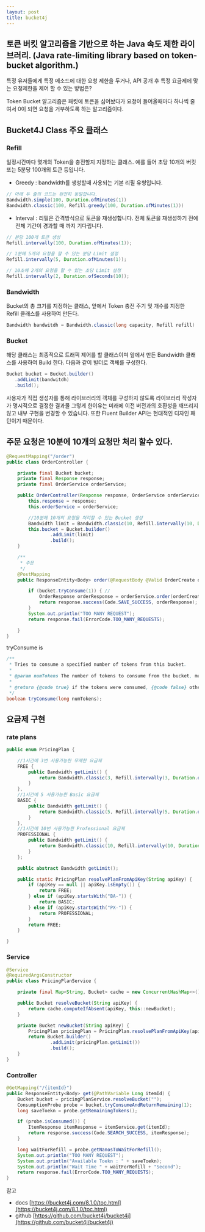 ```yaml
---
layout: post
title: bucket4j
---
```


## 토큰 버킷 알고리즘을 기반으로 하는 Java 속도 제한 라이브러리. (Java rate-limiting library based on token-bucket algorithm.)

특정 유저들에게 특정 메소드에 대한 요청 제한을 두거나, API 공개 후 특정 요금제에 맞는 요청제한을 제어 할 수 있는 방법은? 


Token Bucket 알고리즘은 패킷에 토큰을 심어놨다가 요청이 들어올때마다 하나씩 줄여서 0이 되면 요청을 거부하도록 하는 알고리즘이다.



## Bucket4J Class 주요 클래스
### Refill
일정시간마다 몇개의 Token을 충전할지 지정하는 클래스. 예를 들어 초당 10개의 버킷 또는 5분당 100개의 토큰 등입니다.

- Greedy : bandwidth를 생성할때 사용되는 기본 리필 유형입니다.
~~~java
// 아래 두 줄의 코드는 완전히 동일합니다.
Bandwidth.simple(100, Duration.ofMinutes(1))
Bandwidth.classic(100, Refill.greedy(100, Duration.ofMinutes(1)))
~~~

- Interval : 리필은 간격방식으로 토큰을 재생성합니다. 전체 토큰을 재생성하기 전에 전체 기간이 경과할 때 까지 기다립니다.

~~~java
// 분당 100개 토큰 생성
Refill.intervally(100, Duration.ofMinutes(1));

// 1분에 5개의 요청을 할 수 있는 분당 Limit 설정
Refill.intervally(5, Duration.ofMinutes(1));

// 10초에 2개의 요청을 할 수 있는 초당 Limit 설정
Refill.intervally(2, Duration.ofSeconds(10));
~~~

### Bandwidth
Bucket의 총 크기를 지정하는 클래스, 앞에서 Token 충전 주기 및 개수를 지정한 Refill 클래스를 사용하여 만든다. 
~~~java
Bandwidth bandwitdh = Bandwidth.classic(long capacity, Refill refill)
~~~

### Bucket
해당 클래스는 최종적으로 트래픽 제어를 할 클래스이며 앞에서 만든 Bandwidth 클래스를 사용하여 Build 한다.
다음과 같이 빌더로 객체를 구성한다.
~~~java 
Bucket bucket = Bucket.builder()
   .addLimit(bandwitdh)
   .build();
~~~
사용자가 직접 생성자를 통해 라이브러리의 객체를 구성하지 않도록 라이브러리 작성자가 명시적으로 결정한 결과물
그렇게 한이유는 미래에 이전 버전과의 호환성을 깨뜨리지 않고 내부 구현을 변경할 수 있습니다. 또한 Fluent Builder API는 현대적인 디자인 패턴이기 때문이다.


## 주문 요청은 10분에 10개의 요청만 처리 할수 있다.
~~~java
@RequestMapping("/order")
public class OrderController {

    private final Bucket bucket;
    private final Response response;
    private final OrderService orderService;

    public OrderController(Response response, OrderService orderService) {
        this.response = response;
        this.orderService = orderService;

        //10분에 10개의 요청을 처리할 수 있는 Bucket 생성
        Bandwidth limit = Bandwidth.classic(10, Refill.intervally(10, Duration.ofMinutes(10)));
        this.bucket = Bucket.builder()
                .addLimit(limit)
                .build();
    }

    /**
     * 주문
     */
    @PostMapping
    public ResponseEntity<Body> order(@RequestBody @Valid OrderCreate orderCreate) {

        if (bucket.tryConsume(1)) { //
            OrderResponse orderResponse = orderService.order(orderCreate);
            return response.success(Code.SAVE_SUCCESS, orderResponse);
        }
        System.out.println("TOO MANY REQUEST");
        return response.fail(ErrorCode.TOO_MANY_REQUESTS);

    }
}
~~~

tryConsume is
~~~java
/**
 * Tries to consume a specified number of tokens from this bucket.
 *
 * @param numTokens The number of tokens to consume from the bucket, must be a positive number.
 *
 * @return {@code true} if the tokens were consumed, {@code false} otherwise.
 */
boolean tryConsume(long numTokens); 
~~~

## 요금제 구현

### rate plans
~~~java
public enum PricingPlan {

    //1시간에 3번 사용가능한 무제한 요금제
    FREE {
        public Bandwidth getLimit() {
            return Bandwidth.classic(3, Refill.intervally(3, Duration.ofHours(1)));
        }
    },
    //1시간에 5 사용가능한 Basic 요금제
    BASIC {
        public Bandwidth getLimit() {
            return Bandwidth.classic(5, Refill.intervally(5, Duration.ofHours(1)));
        }
    },
    //1시간에 10번 사용가능한 Professional 요금제
    PROFESSIONAL {
        public Bandwidth getLimit() {
            return Bandwidth.classic(10, Refill.intervally(10, Duration.ofHours(1)));
        }
    };

    public abstract Bandwidth getLimit();

    public static PricingPlan resolvePlanFromApiKey(String apiKey) {
        if (apiKey == null || apiKey.isEmpty()) {
            return FREE;
        } else if (apiKey.startsWith("BA-")) {
            return BASIC;
        } else if (apiKey.startsWith("PX-")) {
            return PROFESSIONAL;
        }
        return FREE;
    }

}
~~~

### Service
~~~java
@Service
@RequiredArgsConstructor
public class PricingPlanService {

    private final Map<String, Bucket> cache = new ConcurrentHashMap<>();

    public Bucket resolveBucket(String apiKey) {
        return cache.computeIfAbsent(apiKey, this::newBucket);
    }

    private Bucket newBucket(String apiKey) {
        PricingPlan pricingPlan = PricingPlan.resolvePlanFromApiKey(apiKey);
        return Bucket.builder()
                .addLimit(pricingPlan.getLimit())
                .build();
    }
}
~~~

### Controller
~~~java
@GetMapping("/{itemId}")
public ResponseEntity<Body> get(@PathVariable Long itemId) {
    Bucket bucket = pricingPlanService.resolveBucket("");
    ConsumptionProbe probe = bucket.tryConsumeAndReturnRemaining(1);
    long saveToekn = probe.getRemainingTokens();

    if (probe.isConsumed()) {
        ItemResponse itemResponse = itemService.get(itemId);
        return response.success(Code.SEARCH_SUCCESS, itemResponse);
    }

    long waitForRefill = probe.getNanosToWaitForRefill();
    System.out.println("TOO MANY REQUEST");
    System.out.println("Available Toekn : " + saveToekn);
    System.out.println("Wait Time " + waitForRefill + "Second");
    return response.fail(ErrorCode.TOO_MANY_REQUESTS);
}
~~~


참고
- docs [https://bucket4j.com/8.1.0/toc.html](https://bucket4j.com/8.1.0/toc.html)
- github [https://github.com/bucket4j/bucket4j](https://github.com/bucket4j/bucket4j)